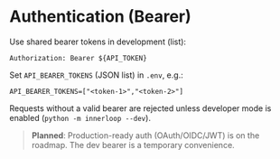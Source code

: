 # Authentication (Bearer)

Use shared bearer tokens in development (list):
```
Authorization: Bearer ${API_TOKEN}
```

Set `API_BEARER_TOKENS` (JSON list) in `.env`, e.g.:
```
API_BEARER_TOKENS=["<token-1>","<token-2>"]
```

Requests without a valid bearer are rejected unless developer mode is enabled (`python -m innerloop --dev`).

> **Planned**: Production-ready auth (OAuth/OIDC/JWT) is on the roadmap. The dev bearer is a temporary convenience.
